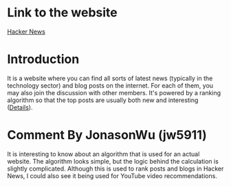 # Link to the website
[Hacker News](https://news.ycombinator.com/)

# Introduction
It is a website where you can find all sorts of latest news (typically in the technology sector) and blog posts on the internet. For each of them, you may also join the discussion with other members. It's powered by a ranking algorithm so that the top posts are usually both new and interesting ([Details](https://medium.com/hacking-and-gonzo/how-hacker-news-ranking-algorithm-works-1d9b0cf2c08d)).

# Comment By JonasonWu (jw5911)

It is interesting to know about an algorithm that is used for an actual website. The algorithm looks simple, but the logic behind the calculation is slightly complicated. Although this is used to rank posts and blogs in Hacker News, I could also see it being used for YouTube video recommendations.